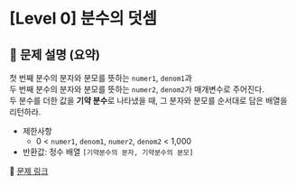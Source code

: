 # [Level 0] 분수의 덧셈

## 📝 문제 설명 (요약)
첫 번째 분수의 분자와 분모를 뜻하는 `numer1`, `denom1`과  
두 번째 분수의 분자와 분모를 뜻하는 `numer2`, `denom2`가 매개변수로 주어진다.  
두 분수를 더한 값을 **기약 분수**로 나타냈을 때, 그 분자와 분모를 순서대로 담은 배열을 리턴하라.

- 제한사항  
  - 0 < `numer1`, `denom1`, `numer2`, `denom2` < 1,000  
- 반환값: 정수 배열 `[기약분수의 분자, 기약분수의 분모]`

🔗 [문제 링크](https://school.programmers.co.kr/learn/courses/30/lessons/120808)
